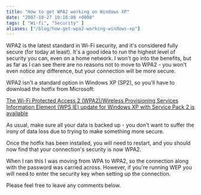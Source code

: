 ```yaml
---
title: "How to get WPA2 working on Windows XP"
date: "2007-10-27 10:18:00 +0000"
tags: [ "Wi-fi", "Security" ]
aliases: ["/blog/how-get-wpa2-working-windows-xp"]
---
```

WPA2 is the latest standard in Wi-Fi security, and it's considered fully secure (for today at least). It's a good idea to run the highest level of security you can, even on a home network. I won't go into the benefits, but as far as I can see there are no reasons not to move to WPA2 - you won't even notice any difference, but your connection will be more secure.

<!--more-->

WPA2 isn't a standard option in Windows XP (SP2), so you'll have to download the hotfix from Microsoft:

[The Wi-Fi Protected Access 2 (WPA2)/Wireless Provisioning Services Information Element (WPS IE) update for Windows XP with Service Pack 2 is available](http://support.microsoft.com/kb/893357)

As usual, make sure all your data is backed up - you don't want to suffer the irony of data loss due to trying to make something more secure.

Once the hotfix has been installed, you will need to restart, and you should now find that your connection's security is now WPA2.

When I ran this I was moving from WPA to WPA2, so the connection along with the password was carried across. However, if you're running WEP you will need to enter the security key when setting up the connection.

Please feel free to leave any comments below.